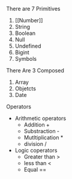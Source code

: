 There are 7 Primitives

1. [[Number]]
2. String
3. Boolean
4. Null
5. Undefined
6. Bigint
7. Symbols

There Are 3 Composed

1. Array
2. Objetcts
3. Date

Operators

- Arithmetic operators
	- Addition +
	- Substraction -
	- Mutltiplication *
	- division /
- Logic coperators
	- Greater than >
	- less than <
	- Equal ==